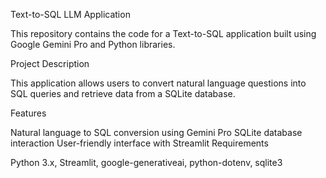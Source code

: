 Text-to-SQL LLM Application

This repository contains the code for a Text-to-SQL application built using Google Gemini Pro and Python libraries.

Project Description

This application allows users to convert natural language questions into SQL queries and retrieve data from a SQLite database.

Features

Natural language to SQL conversion using Gemini Pro
SQLite database interaction
User-friendly interface with Streamlit
Requirements

Python 3.x,
Streamlit,
google-generativeai,
python-dotenv,
sqlite3
